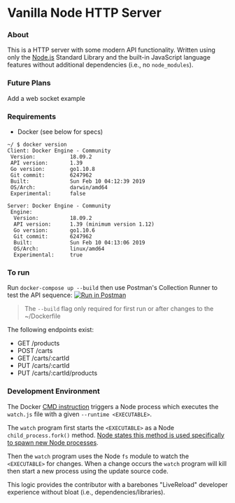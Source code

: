 # Vanilla Node HTTP Server

### About
This is a HTTP server with some modern API functionality. Written using only the [Node.js](nodejs.org/) Standard Library and the built-in JavaScript language features without additional dependencies (i.e., no `node_modules`). 

### Future Plans
Add a web socket example

### Requirements
* Docker (see below for specs)
```
~/ $ docker version
Client: Docker Engine - Community
 Version:           18.09.2
 API version:       1.39
 Go version:        go1.10.8
 Git commit:        6247962
 Built:             Sun Feb 10 04:12:39 2019
 OS/Arch:           darwin/amd64
 Experimental:      false

Server: Docker Engine - Community
 Engine:
  Version:          18.09.2
  API version:      1.39 (minimum version 1.12)
  Go version:       go1.10.6
  Git commit:       6247962
  Built:            Sun Feb 10 04:13:06 2019
  OS/Arch:          linux/amd64
  Experimental:     true
  ```

### To run
Run `docker-compose up --build` then use Postman's Collection Runner to test the API sequence: [![Run in Postman](https://run.pstmn.io/button.svg)](https://app.getpostman.com/run-collection/3aedd494f3505f43766d#?env%5BNSAS%5D=W3sia2V5IjoiQVBJIiwidmFsdWUiOiJsb2NhbGhvc3Q6NzAwMSIsImVuYWJsZWQiOnRydWV9LHsia2V5IjoiQ1VTVE9NRVJfSUQiLCJ2YWx1ZSI6IjEiLCJlbmFibGVkIjp0cnVlfSx7ImtleSI6IkNBUlRfSUQiLCJ2YWx1ZSI6IjEiLCJlbmFibGVkIjp0cnVlfSx7ImtleSI6IlBST0RVQ1RfSURfMSIsInZhbHVlIjoiIiwiZW5hYmxlZCI6ZmFsc2V9LHsia2V5IjoiUFJPRFVDVF9JRF8wIiwidmFsdWUiOjEwNzQsImVuYWJsZWQiOnRydWV9LHsia2V5IjoiUFJPRFVDVF9JRF8xIiwidmFsdWUiOjI1ODgsImVuYWJsZWQiOnRydWV9XQ==)

> The `--build` flag only required for first run or after changes to the ~/Dockerfile

The following endpoints exist:
* GET /products
* POST /carts
* GET /carts/:cartId
* PUT /carts/:cartId
* PUT /carts/:cartId/products


### Development Environment
The Docker [CMD instruction](https://docs.docker.com/engine/reference/builder/#cmd) triggers a Node process which executes the `watch.js` file with a given `--runtime <EXECUTABLE>`.

The `watch` program first starts the `<EXECUTABLE>` as a Node `child_process.fork()` method. [Node states this method is used specifically to spawn new Node processes](https://nodejs.org/docs/latest-v12.x/api/child_process.html#child_process_child_process_fork_modulepath_args_options).

Then the `watch` program uses the Node `fs` module to watch the `<EXECUTABLE>` for changes. When a change occurs the `watch` program will kill then start a new process using the update source code.

This logic provides the contributor with a barebones "LiveReload" developer experience without bloat (i.e., dependencies/libraries).
